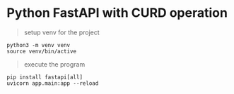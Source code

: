 # Python FastAPI with CURD operation

> setup venv for the project
```
python3 -m venv venv
source venv/bin/active
```

> execute the program
```
pip install fastapi[all]
uvicorn app.main:app --reload
```